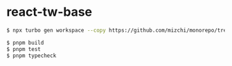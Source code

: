 # react-tw-base

```bash
$ npx turbo gen workspace --copy https://github.com/mizchi/monorepo/tree/main/packages/react-base
```

```bash
$ pnpm build
$ pnpm test
$ pnpm typecheck
```